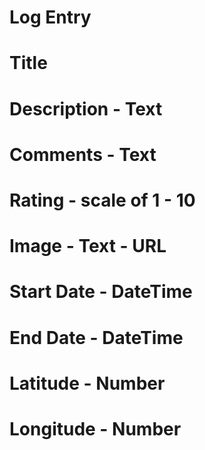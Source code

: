 # Log Entry

# Title
# Description - Text
# Comments - Text
# Rating - scale of 1 - 10 
# Image - Text - URL
# Start Date - DateTime
# End Date - DateTime
# Latitude - Number
# Longitude - Number